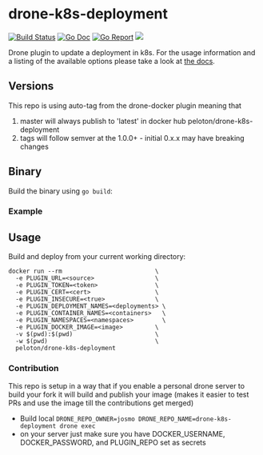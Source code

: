 # drone-k8s-deployment

[![Build Status](https://cloud.drone.io/api/badges/josmo/drone-k8s-deployment/status.svg)](https://cloud.drone.io/josmo/drone-k8s-deployment)
[![Go Doc](https://godoc.org/github.com/josmo/drone-k8s-deployment?status.svg)](http://godoc.org/github.com/josmo/drone-k8s-deployment)
[![Go Report](https://goreportcard.com/badge/github.com/josmo/drone-k8s-deployment)](https://goreportcard.com/report/github.com/josmo/drone-k8s-deployment)
[![](https://images.microbadger.com/badges/image/peloton/drone-k8s-deployment.svg)](https://microbadger.com/images/peloton/drone-k8s-deployment "Get your own image badge on microbadger.com")

Drone plugin to update a deployment in k8s. For the usage information and a listing of the available options please take a look at [the docs](DOCS.md).

## Versions

This repo is using auto-tag from the drone-docker plugin meaning that
1. master will always publish to 'latest' in docker hub peloton/drone-k8s-deployment
2. tags will follow semver at the 1.0.0+ - initial 0.x.x may have breaking changes

## Binary

Build the binary using `go build`:


### Example

## Usage

Build and deploy from your current working directory:

```
docker run --rm                          \
  -e PLUGIN_URL=<source>                 \
  -e PLUGIN_TOKEN=<token>                \
  -e PLUGIN_CERT=<cert>                  \
  -e PLUGIN_INSECURE=<true>              \
  -e PLUGIN_DEPLOYMENT_NAMES=<deployments> \
  -e PLUGIN_CONTAINER_NAMES=<containers>   \
  -e PLUGIN_NAMESPACES=<namespaces>        \ 
  -e PLUGIN_DOCKER_IMAGE=<image>         \
  -v $(pwd):$(pwd)                       \
  -w $(pwd)                              \
  peloton/drone-k8s-deployment 
```

### Contribution

This repo is setup in a way that if you enable a personal drone server to build your fork it will
 build and publish your image (makes it easier to test PRs and use the image till the contributions get merged)
 
* Build local ```DRONE_REPO_OWNER=josmo DRONE_REPO_NAME=drone-k8s-deployment drone exec```
* on your server just make sure you have DOCKER_USERNAME, DOCKER_PASSWORD, and PLUGIN_REPO set as secrets

